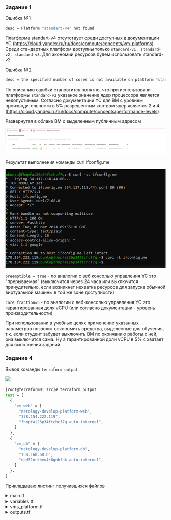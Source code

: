 ### Задание 1

Ошибка №1

```bash
desc = Platform "standart-v4" not found
```

Платформа  standart-v4  отсутствует среди доступных  в документации  YC (https://cloud.yandex.ru/ru/docs/compute/concepts/vm-platforms).  Среди  стандартных  платформ доступны только ```standard-v1, standard-v2, standard-v3```. Для экономии  ресурсов будем  использовать standard-v2 


Ошибка №2

```bash
desc = the specified number of cores is not available on platform "standard-v2"; allowed core number: 2, 4
```

По описанию  ошибки становтится понятно,  что  при использовани платформы  ```standard-v2``` указаное значение ядер процессора является недопустимым. Согласно документации YC  для ВМ  с уровнем производительности в  5% разрешенным кол-вом  ядер является 2 и 4.(https://cloud.yandex.ru/ru/docs/compute/concepts/performance-levels)


Развернутая в облаке ВМ с выделенным публичным адресом

![](.img/HW2_TASK1_Created_VM.png)

Результат  выполнения команды curl ifconfig.me

![](.img/HW2_TASK1_Console_output.png)

```preemptible = true```  -  по  аналогии с веб консолью  управления YC  это  "прерываемая" (выключится через  24 часа или выключится принудительно,  если возникнет нехватка ресурсов для запуска обычной виртуальной машины в той же зоне доступности)

```core_fraction=5```  - по аналогии с веб-консолью  управления YC это гарантированная доля vCPU (или  согласно  документации  - уровень  производительности)

При использовании  в учебных  целях  применение указанных  параметров позволит  сэкономить средства, выделенные  для обучения, т.к. если студент забудет выключить ВМ  по окончанию  работы с ней, она  выключится сама. Ну а гарантированной доли vCPU в 5% с хватает для выполнения заданий. 



### Задание 4
Вывод  команды ```terraform output```

![](.img/HW2_TASK1_Terraform_output.png)

```bash
[root@terraform01 src]# terraform output
test = [
  {
    "vm_web" = [
      "netology-develop-platform-web",
      "178.154.222.119",
      "fhmpfai26p34ftchcf7q.auto.internal",
    ]
  },
  {
    "vm_db" = [
      "netology-develop-platform-db",
      "158.160.68.6",
      "epd31nrkheu4k8gnhfhk.auto.internal",
    ]
  },
]
```

Прикладываю  листинг получившихся файлов

<details>
  <summary>main.tf</summary>
    
```bash
resource "yandex_vpc_network" "develop" {
  name = var.vpc_name
}

resource "yandex_vpc_subnet" "develop" {
  name           = var.vpc_name
  zone           = var.default_zone
  network_id     = yandex_vpc_network.develop.id
  v4_cidr_blocks = var.default_cidr
}

data "yandex_compute_image" "ubuntu" {
  family  = var.vm_web_compute_image
}

resource "yandex_compute_instance" "platform" {
  name        = local.vm_web_name
  platform_id = var.vm_web_platform
  resources {
    cores         = var.vms_resources.vm_web_resources.cores
    memory        = var.vms_resources.vm_web_resources.memory
    core_fraction = var.vms_resources.vm_web_resources.core_fraction
  }

  boot_disk {
    initialize_params {
      image_id = data.yandex_compute_image.ubuntu.image_id
    }

  }
  scheduling_policy {
    preemptible = true
  }

  network_interface {
    subnet_id = yandex_vpc_subnet.develop.id
    nat       = true
  }

  metadata = {
    serial-port-enable = 1
    ssh-keys           = "ubuntu:${var.wm_web_vms_ssh_root_key}"
  }
}

resource "yandex_vpc_subnet" "develop-b" {
  name           = "${var.vpc_name}-${var.vm_db_zone}"
  zone           = var.vm_db_zone
  network_id     = yandex_vpc_network.develop.id
  v4_cidr_blocks = var.vm_db_zone_b_cidr

resource "yandex_compute_instance" "platform" {
  name        = local.vm_db_name
  platform_id = var.vm_db_platform
  zone        = var.vm_db_zone
  resources {
    cores         = var.vms_resources.vm_db_resources.cores
    memory        = var.vms_resources.vm_db_resources.memory
    core_fraction = var.vms_resources.vm_db_resources.core_fraction
    }
  
  boot_disk {
    initialize_params {
      image_id = data.yandex_compute_image.ubuntu.image_id
    }
  }

  scheduling_policy {
    preemptible = true
  }
  
  network_interface {
    subnet_id = yandex_vpc_subnet.develop.id
    nat       = true
  }

  metadata = var.common_ssh_root_key

}
  ```
  
</details>


<details>
  <summary>variables.tf</summary>

```bash
###cloud vars
variable "cloud_id" {
type        = string
default     = "b1gjmftgjegm4ag26bp3"
description = "https://cloud.yandex.ru/docs/resource-manager/operations/cloud/get-id"
}

variable "folder_id" {
type        = string
default     = "b1gfqj3kv6rieiisg1p5"
description = "https://cloud.yandex.ru/docs/resource-manager/operations/folder/get-id"
}

variable "default_zone" {
type        = string
default     = "ru-central1-a"
description = "https://cloud.yandex.ru/docs/overview/concepts/geo-scope"
}
variable "default_cidr" {
type        = list(string)
default     = ["10.0.1.0/24"]
description = "https://cloud.yandex.ru/docs/vpc/operations/subnet-create"
}

variable "vpc_name" {
type        = string
default     = "develop"
description = "VPC network & subnet name"
}

variable "vm_web_compute_image" {
type        = string
default     = "ubuntu-2004-lts"
description = "ubuntu-2004-lts"
}

variable "vm_web_platform" {
type        = string
default     = "standard-v2"
description = "Platform for VM web"
}

###ssh vars

variable "common_ssh_root_key" {
type        = map(string)
default     =  {
    serial-port-enable = 1
    ssh-keys  = "ubuntu:ssh-ed25519 AAAAC3NzaC1lZDI1NTE5AAAAIIn66AMKG3i2jNcUItP9ZlzKPB2FlL9fCuYMi5AQnTDa root@terraform01"
    }
description = "SSH root key for  all VMs"
}

variable "company" {
type        = string
default     = "netology"
}

variable "environment" {
type        = string
default     = "develop"
}

variable "project_name" {
type        = string
default     = "platform"
}

variable "vm_role" {
type        =  list(string)
default     =  ["web", "db"]
}
```  
</details>


<details>
  <summary>vms_platform.tf</summary>
  
```bash
variable "vm_db_zone_b_cidr" {
  type        = list(string)
  default     = ["10.0.2.0/24"]
  description = "https://cloud.yandex.ru/docs/vpc/operations/subnet-create"
}

variable "vm_db_zone" {
  type        = string
  default     = "ru-central1-b"
  description = "https://cloud.yandex.ru/docs/overview/concepts/geo-scope"
}

variable "vm_db_compute_image" {
  type        = string
  default     = "ubuntu-2004-lts"
  description = "ubuntu-2004-lts"
}

variable "vm_db_platform" {
  type        = string
  default     = "standard-v2"
  description = "Platform for VM db"
}

###ssh vars

variable "vm_db_vms_ssh_root_key" {
  type        = string
  default     = "ssh-ed25519 AAAAC3NzaC1lZDI1NTE5AAAAIIn66AMKG3i2jNcUItP9ZlzKPB2FlL9fCuYMi5AQnTDa root@terraform01"
  description = "ssh-keygen -t ed25519"
}


variable "vm_db_vms_ssh_root_key" {
  type        = string
  default     = "ssh-ed25519 AAAAC3NzaC1lZDI1NTE5AAAAIIn66AMKG3i2jNcUItP9ZlzKPB2FlL9fCuYMi5AQnTDa root@terraform01"
  description = "ssh-keygen -t ed25519"
}


variable "vms_resources" {
  type        = map(map(number))
  description = "Resources for  VMs"
  default     = {
    vm_web_resources = {
      cores   = 2
      memory  = 1
      core_fraction = 5
    }
    vm_db_resources = {
      cores   = 2
      memory  = 2
      core_fraction = 20
    }
  }
  ```
</details>


<details>
  <summary>outputs.tf</summary>
  
```bash
output "test" {

  value = [
    { vm_web = [yandex_compute_instance.platform.name,yandex_compute_instance.platform.network_interface[0].nat_ip_address, yandex_compute_instance.platform.fqdn ] },
    { vm_db = [yandex_compute_instance.platform-b.name,yandex_compute_instance.platform-b.network_interface[0].nat_ip_address, yandex_compute_instance.platform-b.fqdn  ] }
  ]
}
```
  
</details>
